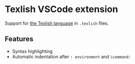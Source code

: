 # Texlish VSCode extension

Support for [the Texlish language](https://texlish.org) in `.texlish` files.

## Features

* Syntax highlighting
* Automatic indentation after `: environment` and `\command:`
